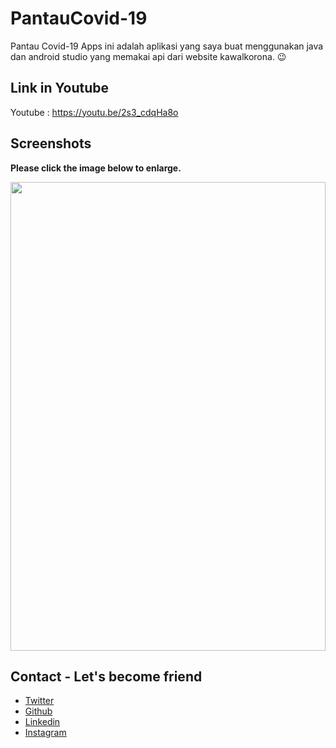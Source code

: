 # PantauCovid-19
Pantau Covid-19 Apps ini adalah aplikasi yang 
saya buat menggunakan java dan android studio 
yang memakai api dari website kawalkorona. 😉

## Link in Youtube

Youtube : https://youtu.be/2s3_cdqHa8o

## Screenshots

**Please click the image below to enlarge.**

<img src="https://github.com/kangadit/PantauCovid-19Apps/blob/master/Screenshots/20200516_162705.jpg" height="750" width="100%" hspace="0">


## Contact - Let's become friend
- [Twitter](https://twitter.com/kngadt)
- [Github](https://github.com/kangadit)
- [Linkedin](https://www.linkedin.com/in/tri-aditya-n-728a0019a)
- [Instagram](https://www.instagram.com/kangadit._) 

